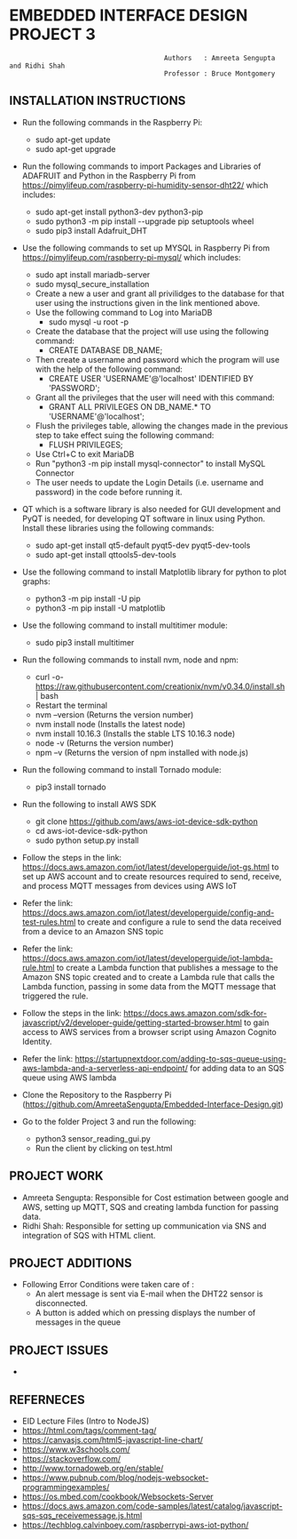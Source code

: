 #                                        EMBEDDED INTERFACE DESIGN PROJECT 3
                                                
                                           Authors   : Amreeta Sengupta and Ridhi Shah
                                           Professor : Bruce Montgomery 

## INSTALLATION INSTRUCTIONS
- Run the following commands in the Raspberry Pi:
  - sudo apt-get update
  - sudo apt-get upgrade
- Run the following commands to import Packages and Libraries of ADAFRUIT and Python in the Raspberry Pi from    https://pimylifeup.com/raspberry-pi-humidity-sensor-dht22/ which includes:
   - sudo apt-get install python3-dev python3-pip
   - sudo python3 -m pip install --upgrade pip setuptools wheel
   - sudo pip3 install Adafruit_DHT
- Use the following commands to set up MYSQL in Raspberry Pi from https://pimylifeup.com/raspberry-pi-mysql/ which includes:
   - sudo apt install mariadb-server
   - sudo mysql_secure_installation
   - Create a new a user and grant all privilidges to the database for that user using the instructions given in the link mentioned above.
  - Use the following command to Log into MariaDB 
    - sudo mysql -u root -p
  - Create the database that the project will use using the following command: 
    - CREATE DATABASE DB_NAME;
  - Then create a username and password which the program will use with the help of the following command:
    - CREATE USER 'USERNAME'@'localhost' IDENTIFIED BY 'PASSWORD';
  - Grant all the privileges that the user will need with this command: 
    - GRANT ALL PRIVILEGES ON DB_NAME.* TO 'USERNAME'@'localhost';
  - Flush the privileges table, allowing the changes made in the previous step to take effect suing the following command: 
     - FLUSH PRIVILEGES;
  - Use Ctrl+C to exit MariaDB
  - Run "python3 -m pip install mysql-connector" to install MySQL Connector
  - The user needs to update the Login Details (i.e. username and password) in the code before running it.
- QT which is a software library is also needed for GUI development and PyQT is needed, for developing QT software in linux using Python.
  Install these libraries using the following commands:
  - sudo apt-get install qt5-default pyqt5-dev pyqt5-dev-tools
  - sudo apt-get install qttools5-dev-tools
  
- Use the following command to install Matplotlib library for python to plot graphs:
   - python3 -m pip install -U pip
   - python3 -m pip install -U matplotlib
- Use the following command to install multitimer module:
   - sudo pip3 install multitimer
- Run the following commands to install nvm, node and npm:
  - curl -o- https://raw.githubusercontent.com/creationix/nvm/v0.34.0/install.sh | bash
  - Restart the terminal
  - nvm –version (Returns the version number)
  - nvm install node (Installs the latest node)
  - nvm install 10.16.3 (Installs the stable LTS 10.16.3 node)
  - node -v (Returns the version number)
  - npm –v (Returns the version of npm installed with node.js)
- Run the following command to install Tornado module:
  - pip3 install tornado
- Run the following to install AWS SDK
  - git clone https://github.com/aws/aws-iot-device-sdk-python
  - cd aws-iot-device-sdk-python
  - sudo python setup.py install
- Follow the steps in the link: https://docs.aws.amazon.com/iot/latest/developerguide/iot-gs.html to set up AWS account and to create     resources required to send, receive, and process MQTT messages from devices using AWS IoT 
- Refer the link: https://docs.aws.amazon.com/iot/latest/developerguide/config-and-test-rules.html to create and configure a rule to       send the data received from a device to an Amazon SNS topic
- Refer the link: https://docs.aws.amazon.com/iot/latest/developerguide/iot-lambda-rule.html to create a Lambda function that publishes   a message to the Amazon SNS topic created and to create a Lambda rule that calls the Lambda function, passing in some data from the     MQTT message that triggered the rule.
- Follow the steps in the link: https://docs.aws.amazon.com/sdk-for-javascript/v2/developer-guide/getting-started-browser.html to gain     access to AWS services from a browser script using Amazon Cognito Identity.
- Refer the link: https://startupnextdoor.com/adding-to-sqs-queue-using-aws-lambda-and-a-serverless-api-endpoint/ for adding data to an   SQS queue using AWS lambda
- Clone the Repository to the Raspberry Pi (https://github.com/AmreetaSengupta/Embedded-Interface-Design.git)
- Go to the folder Project 3 and run the following:
  - python3 sensor_reading_gui.py
  - Run the client by clicking on test.html
 

## PROJECT WORK
- Amreeta Sengupta: Responsible for Cost estimation between google and AWS, setting up MQTT, SQS and creating lambda function for passing data.
- Ridhi Shah: Responsible for setting up communication via SNS and integration of SQS with HTML client.

## PROJECT ADDITIONS
- Following Error Conditions were taken care of :
  - An alert message is sent via E-mail when the DHT22 sensor is disconnected.
  - A button is added which on pressing displays the number of messages in the queue
 
## PROJECT ISSUES
-

## REFERNECES
- EID Lecture Files (Intro to NodeJS)
- https://html.com/tags/comment-tag/
- https://canvasjs.com/html5-javascript-line-chart/
- https://www.w3schools.com/
- https://stackoverflow.com/
- http://www.tornadoweb.org/en/stable/
- https://www.pubnub.com/blog/nodejs-websocket-programmingexamples/
- https://os.mbed.com/cookbook/Websockets-Server
- https://docs.aws.amazon.com/code-samples/latest/catalog/javascript-sqs-sqs_receivemessage.js.html
- https://techblog.calvinboey.com/raspberrypi-aws-iot-python/
